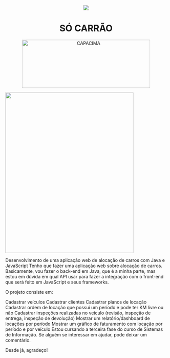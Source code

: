  <p align="center">
<img src="http://img.shields.io/static/v1?label=STATUS&message=EM%20DESENVOLVIMENTO&color=GREEN&style=for-the-badge"/>
</p>
<h1 align="center"> SÓ CARRÃO </h1>
<p align="center"><img src="https://user-images.githubusercontent.com/58978196/235609352-99f2d691-e09b-4e62-9182-2dd2ecac7b2e.png" alt="CAPACIMA" width="400" height="150"></p>

<p><img src="https://user-images.githubusercontent.com/58978196/235606866-50429c22-8c67-478e-984c-00f25913683e.png" width="400" height="500" class="left"></p>


Desenvolvimento de uma aplicação web de alocação de carros com Java e JavaScript
Tenho que fazer uma aplicação web sobre alocação de carros. Basicamente, vou fazer o back-end em Java, que é a minha parte, mas estou em dúvida em qual API usar para fazer a integração com o front-end que será feito em JavaScript e seus frameworks.

O projeto consiste em:

Cadastrar veículos
Cadastrar clientes
Cadastrar planos de locação
Cadastrar ordem de locação que possui um período e pode ter KM livre ou não
Cadastrar inspeções realizadas no veículo (revisão, inspeção de entrega, inspeção de devolução)
Mostrar um relatório/dashboard de locações por período
Mostrar um gráfico de faturamento com locação por período e por veículo
Estou cursando a terceira fase do curso de Sistemas de Informação. Se alguém se interessar em ajudar, pode deixar um comentário.

Desde já, agradeço!
